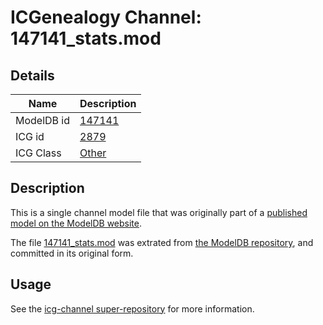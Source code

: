 # ICGenealogy Channel: 147141\_stats.mod

## Details

Name | Description
---- | -----------
ModelDB id | [147141](http://senselab.med.yale.edu/ModelDB/ShowModel.cshtml?model=147141)
ICG id | [2879](http://icg.neurotheory.ox.ac.uk/channels/other/2879)
ICG Class | [Other](http://icg.neurotheory.ox.ac.uk/channels/other)

## Description

This is a single channel model file that was originally part of a [published model on the ModelDB website](http://senselab.med.yale.edu/mModelDB/ShowModel.cshtml?model=147141).

The file [147141\_stats.mod](147141_stats.mod) was extrated from [the ModelDB repository](http://senselab.med.yale.edu/ModelDB/ShowModel.cshtml?model=147141), and committed in its original form.

## Usage

See the [icg-channel super-repository](https://github.com/icgenealogy/icg-channels) for more information.